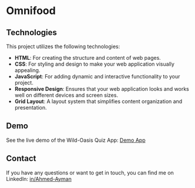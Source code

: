 # Omnifood

## Technologies

This project utilizes the following technologies:

- **HTML**: For creating the structure and content of web pages.
- **CSS**: For styling and design to make your web application visually appealing.
- **JavaScript**: For adding dynamic and interactive functionality to your project.
- **Responsive Design**: Ensures that your web application looks and works well on different devices and screen sizes.
- **Grid Layout**: A layout system that simplifies content organization and presentation.

## Demo

See the live demo of the Wild-Oasis Quiz App: [Demo App](https://ahmed-ayman-omnifood.netlify.app/)

## Contact

If you have any questions or want to get in touch, you can find me on LinkedIn: [in/Ahmed-Ayman](https://www.linkedin.com/in/ahmed-ayman-723605229/)
